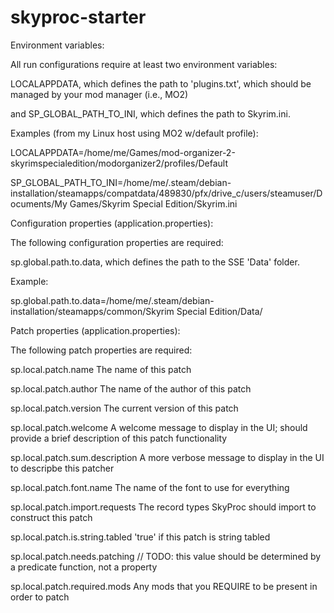 # skyproc-starter

Environment variables:

All run configurations require at least two environment variables:

LOCALAPPDATA, which defines the path to 'plugins.txt', which should be managed by your mod manager (i.e., MO2)

and SP_GLOBAL_PATH_TO_INI, which defines the path to Skyrim.ini.

Examples (from my Linux host using MO2 w/default profile):

LOCALAPPDATA=/home/me/Games/mod-organizer-2-skyrimspecialedition/modorganizer2/profiles/Default

SP_GLOBAL_PATH_TO_INI=/home/me/.steam/debian-installation/steamapps/compatdata/489830/pfx/drive_c/users/steamuser/Documents/My Games/Skyrim Special Edition/Skyrim.ini

Configuration properties (application.properties):

The following configuration properties are required:

sp.global.path.to.data, which defines the path to the SSE 'Data' folder.

Example:

sp.global.path.to.data=/home/me/.steam/debian-installation/steamapps/common/Skyrim Special Edition/Data/

Patch properties (application.properties): 

The following patch properties are required: 

sp.local.patch.name The name of this patch 

sp.local.patch.author The name of the author of this patch 

sp.local.patch.version The current version of this patch 

sp.local.patch.welcome A welcome message to display in the UI; should provide a brief description of this patch functionality 

sp.local.patch.sum.description A more verbose message to display in the UI to descripbe this patcher 

sp.local.patch.font.name The name of the font to use for everything 

sp.local.patch.import.requests The record types SkyProc should import to construct this patch 

sp.local.patch.is.string.tabled 'true' if this patch is string tabled 

sp.local.patch.needs.patching // TODO: this value should be determined by a predicate function, not a property 

sp.local.patch.required.mods Any mods that you REQUIRE to be present in order to patch 
